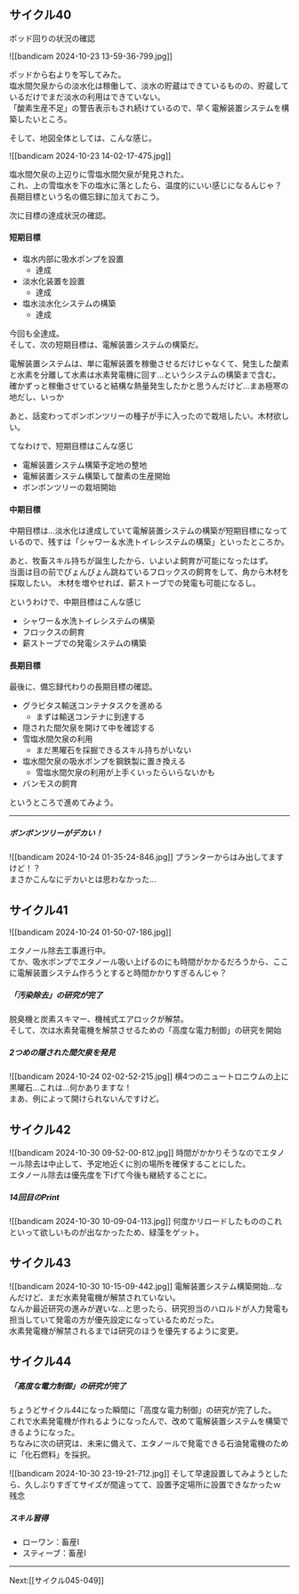 ## サイクル40

ポッド回りの状況の確認

![[bandicam 2024-10-23 13-59-36-799.jpg]]

ポッドから右よりを写してみた。  
塩水間欠泉からの淡水化は稼働して、淡水の貯蔵はできているものの、貯蔵しているだけでまだ淡水の利用はできていない。  
「酸素生産不足」の警告表示もされ続けているので、早く電解装置システムを構築したいところ。

そして、地図全体としては、こんな感じ。

![[bandicam 2024-10-23 14-02-17-475.jpg]]

塩水間欠泉の上辺りに雪塩水間欠泉が発見された。  
これ、上の雪塩水を下の塩水に落としたら、温度的にいい感じになるんじゃ？  
長期目標という名の備忘録に加えておこう。

次に目標の達成状況の確認。

#### 短期目標

- 塩水内部に吸水ポンプを設置
	- 達成
- 淡水化装置を設置
	- 達成
- 塩水淡水化システムの構築
	- 達成

今回も全達成。  
そして、次の短期目標は、電解装置システムの構築だ。

電解装置システムは、単に電解装置を稼働させるだけじゃなくて、発生した酸素と水素を分離して水素は水素発電機に回す…というシステムの構築まで含む。  
確かずっと稼働させていると結構な熱量発生したかと思うんだけど…まあ極寒の地だし、いっか

あと、話変わってボンボンツリーの種子が手に入ったので栽培したい。木材欲しい。

てなわけで、短期目標はこんな感じ

- 電解装置システム構築予定地の整地
- 電解装置システム構築して酸素の生産開始
- ボンボンツリーの栽培開始

#### 中期目標

中期目標は…淡水化は達成していて電解装置システムの構築が短期目標になっているので、残すは「シャワー＆水洗トイレシステムの構築」といったところか。

あと、牧畜スキル持ちが誕生したから、いよいよ飼育が可能になったはず。  
当面は目の前でぴょんぴょん跳ねているフロックスの飼育をして、角から木材を採取したい。
木材を増やせれば、薪ストーブでの発電も可能になるし。

というわけで、中期目標はこんな感じ

- シャワー＆水洗トイレシステムの構築
- フロックスの飼育
- 薪ストーブでの発電システムの構築

#### 長期目標

最後に、備忘録代わりの長期目標の確認。

- グラビタス輸送コンテナタスクを進める
	- まずは輸送コンテナに到達する
- 隠された間欠泉を開けて中を確認する
- 雪塩水間欠泉の利用
	- まだ黒曜石を採掘できるスキル持ちがいない
- 塩水間欠泉の吸水ポンプを鋼鉄製に置き換える
	- 雪塩水間欠泉の利用が上手くいったらいらないかも
- バンモスの飼育

というところで進めてみよう。

----

##### ボンボンツリーがデカい！

![[bandicam 2024-10-24 01-35-24-846.jpg]]
プランターからはみ出してますけど！？  
まさかこんなにデカいとは思わなかった…

## サイクル41

![[bandicam 2024-10-24 01-50-07-186.jpg]]

エタノール除去工事進行中。  
てか、吸水ポンプでエタノール吸い上げるのにも時間がかかるだろうから、ここに電解装置システム作ろうとすると時間かかりすぎるんじゃ？

##### 「汚染除去」の研究が完了

脱臭機と炭素スキマー、機械式エアロックが解禁。  
そして、次は水素発電機を解禁させるための「高度な電力制御」の研究を開始

##### 2つめの隠された間欠泉を発見

![[bandicam 2024-10-24 02-02-52-215.jpg]]
横4つのニュートロニウムの上に黒曜石…これは…何かありますな！  
まあ、例によって開けられないんですけど。

## サイクル42

![[bandicam 2024-10-30 09-52-00-812.jpg]]
時間がかかりそうなのでエタノール除去は中止して、予定地近くに別の場所を確保することにした。  
エタノール除去は優先度を下げて今後も継続することに。

##### 14回目のPrint

![[bandicam 2024-10-30 10-09-04-113.jpg]]
何度かリロードしたもののこれといって欲しいものが出なかったため、緑藻をゲット。

## サイクル43

![[bandicam 2024-10-30 10-15-09-442.jpg]]
電解装置システム構築開始…なんだけど、まだ水素発電機が解禁されていない。  
なんか最近研究の進みが遅いな…と思ったら、研究担当のハロルドが人力発電も担当していて発電の方が優先設定になっているためだった。  
水素発電機が解禁されるまでは研究のほうを優先するように変更。

## サイクル44

##### 「高度な電力制御」の研究が完了

ちょうどサイクル44になった瞬間に「高度な電力制御」の研究が完了した。  
これで水素発電機が作れるようになったんで、改めて電解装置システムを構築できるようになった。  
ちなみに次の研究は、未来に備えて、エタノールで発電できる石油発電機のために「化石燃料」を採択。

![[bandicam 2024-10-30 23-19-21-712.jpg]]
そして早速設置してみようとしたら、久しぶりすぎてサイズが間違ってて、設置予定場所に設置できなかったｗ  残念


##### スキル習得

- ローワン：畜産I
- スティーブ：畜産I

----
Next:[[サイクル045-049]]